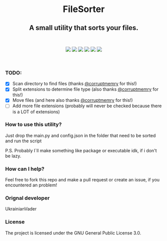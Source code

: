 <p align="center">
  <h1 align="center">FileSorter</h1>
</p>
<p align="center">
  <h2 align="center">A small utility that sorts your files.</h2>
</p>
<br>
<p align="center">
  <img src="https://img.shields.io/github/contributors/Developers-of-Debilos-Empire/FileSorter?style=for-the-badge"/>
  <img src="https://img.shields.io/github/forks/Developers-of-Debilos-Empire/FileSorter?style=for-the-badge"/>
  <img src="https://img.shields.io/github/stars/Developers-of-Debilos-Empire/FileSorter?style=for-the-badge"/>
  <img src="https://img.shields.io/github/issues/Developers-of-Debilos-Empire/FileSorter?style=for-the-badge"/>
  <img src="https://img.shields.io/github/license/Developers-of-Debilos-Empire/FileSorter?style=for-the-badge"/>
  <img src="https://img.shields.io/github/commit-activity/m/Developers-of-Debilos-Empire/FileSorter?style=for-the-badge"/>
</p>
<br />

### TODO:
- [x] Scan directory to find files (thanks [@corruptmemry](https://github.com/corruptmemry) for this!)
- [x] Split extensions to determine file type (also thanks [@corruptmemry](https://github.com/corruptmemry) for this!)
- [x] Move files (and here also thanks [@corruptmemry](https://github.com/corruptmemry) for this!)
- [ ] Add more file extensions (probably will never be checked because there is a LOT of extensions)

### How to use this utility?
Just drop the main.py and config.json in the folder that need to be sorted and run the script

P.S. Probably I`ll make something like package or executable idk, if i don't be lazy.

### How can I help?
Feel free to fork this repo and make a pull request or create an issue, if you encountered an problem!

### Orignal developer
UkrainianVader

### License
The project is licensed under the GNU General Public License 3.0.
